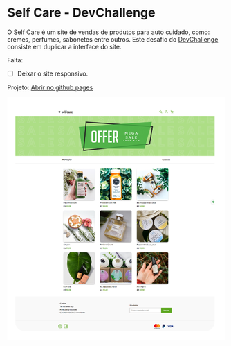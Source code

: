 # Self Care - DevChallenge
O Self Care é um site de vendas de produtos para auto cuidado, como: cremes, perfumes, sabonetes entre outros.
Este desafio do <a href="https://www.devchallenge.com.br/challenges/5f14fad2130a5d78f89d9642/details">DevChallenge</a> consiste em duplicar a interface do site.

Falta: 

- [ ] Deixar o site responsivo.

<p>Projeto: <a href="https://luizfranzon.github.io/SelfCare-DevChallenge/index.html">Abrir no github pages</a></p>
<img src="./assets/projeto.png">
